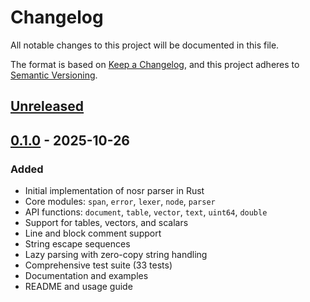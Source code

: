 # Changelog

All notable changes to this project will be documented in this file.

The format is based on [Keep a Changelog](https://keepachangelog.com/en/1.0.0/),
and this project adheres to [Semantic Versioning](https://semver.org/spec/v2.0.0.html).

## [Unreleased]

## [0.1.0] - 2025-10-26

### Added

- Initial implementation of nosr parser in Rust
- Core modules: `span`, `error`, `lexer`, `node`, `parser`
- API functions: `document`, `table`, `vector`, `text`, `uint64`, `double`
- Support for tables, vectors, and scalars
- Line and block comment support
- String escape sequences
- Lazy parsing with zero-copy string handling
- Comprehensive test suite (33 tests)
- Documentation and examples
- README and usage guide

[Unreleased]: https://github.com/ExFed/nosr/compare/v0.1.0...HEAD
[0.1.0]: https://github.com/ExFed/nosr/releases/tag/v0.1.0
